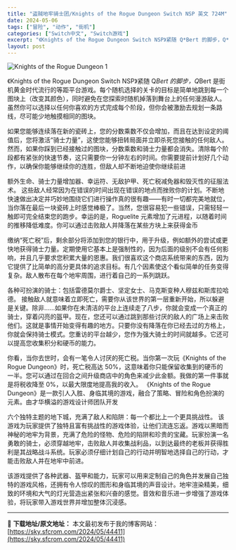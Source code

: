 ```yaml
---
title: "盗贼地牢骑士团/Knights of the Rogue Dungeon Switch NSP 英文 724M"
date: 2024-05-06
tags: ["冒险", "动作", "街机"]
categories: ["Switch中文", "Switch游戏"]
excerpt: "《Knights of the Rogue Dungeon Switch NSP》紧随 Q*Bert 的脚步，Q*Bert 是街机黄金时代流行的等距平台游戏。每个随机选择的关卡的目标是简单地跳到每一个图块上（改变其颜色），同时避免在您探索时随机掉落到舞台上的任何漫游敌人。虽然你可以选择以任何你喜欢的&hellip;"
layout: post
---
```


<img class="aligncenter" src="https://sky.sfcrom.com/wp-content/uploads/2024/05/20240506085347-760bc.jpeg" alt="Knights of the Rogue Dungeon 1" />

《Knights of the Rogue Dungeon Switch NSP》紧随 Q*Bert 的脚步，Q*Bert 是街机黄金时代流行的等距平台游戏。每个随机选择的关卡的目标是简单地跳到每一个图块上（改变其颜色），同时避免在您探索时随机掉落到舞台上的任何漫游敌人。虽然你可以选择以任何你喜欢的方式完成每个阶段，但你会被激励去规划一条路线，尽可能少地触摸相同的图块。

如果您能够连续落在新的瓷砖上，您的分数乘数不仅会增加，而且在达到设定的阈值后，您将激活“骑士力量”，这使您能够扭转局面并立即杀死您接触的任何敌人。然而，如果你踩到已经接触过的图块，分数乘数和骑士力量都会消失。清除每个阶段都有紧张的快速节奏，这只需要你一分钟左右的时间。你需要提前计划好几个动作，以确保你能够继续你的连胜，但敌人却不断地迫使你继续前进

额外生命、骑士力量增加器、幸运符、无敌护甲、死亡税减免器和毁灭性的征服法术。
这些敌人经常因为在错误的时间出现在错误的地点而挫败你的计划。不断地快速做出决定并巧妙地围绕它们进行操作真的很有趣——有时一切都完美地就位，当你落在最后一块瓷砖上时感觉棒极了。当然，您很容易犯一些错误，只需轻轻一触即可完全结束您的跑步。幸运的是，Roguelite 元素增加了元进程，以随着时间的推移降低难度。你可以通过击败敌人并降落在某些方块上来获得金币

缴纳“死亡税”后，剩余部分将添加到您的银行中，用于升级，例如额外的尝试或更快地获得骑士力量。定期使用它基本上是强制性的，因为后面的级别不会有任何影响，并且几乎要求您积累大量的恩惠。我们很喜欢这个商店系统带来的东西，因为它提供了比简单的高分更具体的追求目标。有几个因素使这个看似简单的任务变得复杂。敌人散布在每个地牢周围，进行着自己的一系列跳跃。

各种可扮演的骑士：包括雷德莫尔爵士、坚定女士、马克斯变种人穆兹和斯库拉哈德。
接触敌人就意味着立即死亡，需要你从该世界的第一层重新开始，所以躲避是关键。除非……如果你在未清洁的平台上连续走了八步，你就会变成一个真正的骑士，穿着闪亮的盔甲。现在，您还可以通过跳到那些讨厌的敌人的广场上来击败他们。这就是事情开始变得有趣的地方。只要你没有降落在你已经去过的方格上，你就会保持骑士模式。您重访的平台越少，您作为强大骑士的时间就越多。它还可以提高您收集积分和硬币的能力。

你看，当你去世时，会有一笔令人讨厌的死亡税。当你第一次玩《Knights of the Rogue Dungeon》时，死亡税高达 50%，这意味着你只能保留收集到的硬币的一半。您可以通过在回合之间升级商店中的角色来减少此金额。我做的第一件事就是将税收降至 0%，以最大限度地提高我的收入。 《Knights of the Rogue Dungeon》是一款引人入胜、身临其境的游戏，融合了策略、冒险和角色扮演的元素。由才华横溢的游戏设计师团队开发

六个独特主题的地下城，充满了敌人和陷阱：每一个都比上一个更具挑战性。
该游戏为玩家提供了独特且富有挑战性的游戏体验，让他们流连忘返。游戏以黑暗而神秘的地牢为背景，充满了危险的怪物、危险的陷阱和珍贵的宝藏。玩家扮演一名勇敢的骑士，必须穿越地牢，击败敌人并收集战利品，以到达最终的老板并获得胜利是其战略战斗系统。玩家必须仔细计划自己的行动并明智地选择自己的行动，才能击败敌人并在地牢中前进。

该游戏提供了各种武器、盔甲和能力，玩家可以用来定制自己的角色并发展自己独特的游戏风格，还拥有令人惊叹的图形和身临其境的声音设计。地牢渲染精美，细致的环境和大气的灯光营造出紧张和兴奋的感觉。音效和音乐进一步增强了游戏体验，将玩家带入游戏世界并增加整体沉浸感。

---
📖 **下载地址/原文地址：** 本文最初发布于我的博客网站：[https://sky.sfcrom.com/2024/05/44411](https://sky.sfcrom.com/2024/05/44411)
